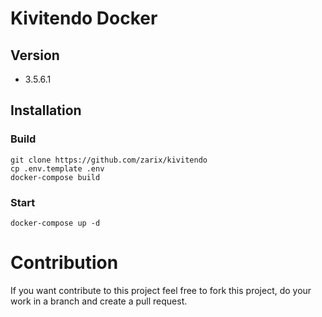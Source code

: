 # Kivitendo Docker

## Version

* 3.5.6.1

## Installation

### Build

```
git clone https://github.com/zarix/kivitendo
cp .env.template .env
docker-compose build
```

### Start
```
docker-compose up -d
```
# Contribution

If you want contribute to this project feel free to fork this project, do your work in a branch and create a pull request.
